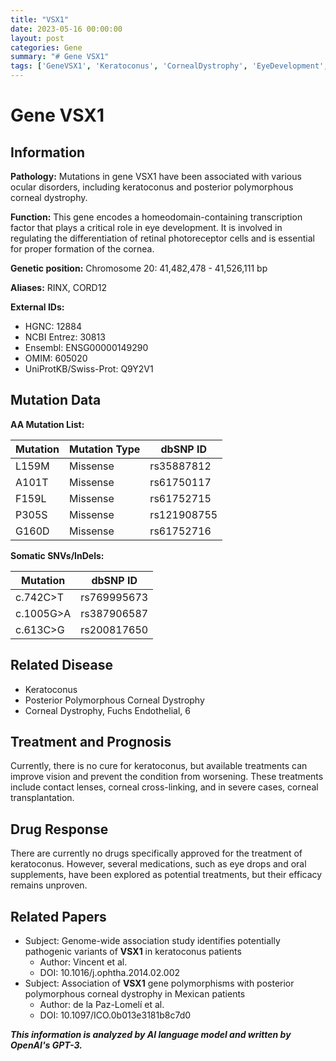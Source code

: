 ```yaml
---
title: "VSX1"
date: 2023-05-16 00:00:00
layout: post
categories: Gene
summary: "# Gene VSX1"
tags: ['GeneVSX1', 'Keratoconus', 'CornealDystrophy', 'EyeDevelopment', 'Mutation', 'Treatment', 'DrugResponse', 'GeneticInformation']
---
```


# Gene VSX1

## Information

**Pathology:** Mutations in gene VSX1 have been associated with various ocular disorders, including keratoconus and posterior polymorphous corneal dystrophy.

**Function:** This gene encodes a homeodomain-containing transcription factor that plays a critical role in eye development. It is involved in regulating the differentiation of retinal photoreceptor cells and is essential for proper formation of the cornea.

**Genetic position:** Chromosome 20: 41,482,478 - 41,526,111 bp

**Aliases:** RINX, CORD12

**External IDs:** 
- HGNC: 12884 
- NCBI Entrez: 30813 
- Ensembl: ENSG00000149290 
- OMIM: 605020 
- UniProtKB/Swiss-Prot: Q9Y2V1

## Mutation Data

**AA Mutation List:**

|Mutation|Mutation Type|dbSNP ID|
|-|-|-|
|L159M|Missense|rs35887812|
|A101T|Missense|rs61750117|
|F159L|Missense|rs61752715|
|P305S|Missense|rs121908755|
|G160D|Missense|rs61752716|

**Somatic SNVs/InDels:**

|Mutation|dbSNP ID|
|-|-|
|c.742C>T|rs769995673|
|c.1005G>A|rs387906587|
|c.613C>G|rs200817650|

## Related Disease

- Keratoconus
- Posterior Polymorphous Corneal Dystrophy
- Corneal Dystrophy, Fuchs Endothelial, 6

## Treatment and Prognosis

Currently, there is no cure for keratoconus, but available treatments can improve vision and prevent the condition from worsening. These treatments include contact lenses, corneal cross-linking, and in severe cases, corneal transplantation.

## Drug Response

There are currently no drugs specifically approved for the treatment of keratoconus. However, several medications, such as eye drops and oral supplements, have been explored as potential treatments, but their efficacy remains unproven.

## Related Papers

- Subject: Genome-wide association study identifies potentially pathogenic variants of **VSX1** in keratoconus patients
   - Author: Vincent et al.
   - DOI: 10.1016/j.ophtha.2014.02.002
- Subject: Association of **VSX1** gene polymorphisms with posterior polymorphous corneal dystrophy in Mexican patients
   - Author: de la Paz-Lomelí et al.
   - DOI: 10.1097/ICO.0b013e3181b8c7d0

**_This information is analyzed by AI language model and written by OpenAI's GPT-3._**